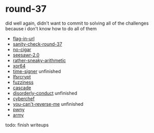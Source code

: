# round-37

did well again, didn't want to commit to solving all of the challenges because i don't know how to do all of them

- [flag-in-url](./flag-in-url)
- [sanity-check-round-37](./sanity-check-round-37)
- [no-cigar](./no-cigar)
- [seesawr-2.0](./seesawr-2.0)
- [rather-sneaky-arithmetic](./rather-sneaky-arithmetic)
- [xor64](./xor64)
- [time-signer](./time-signer) unfinished
- [lfsrcrypt](./lfsrcrypt)
- [fuzziness](./fuzziness)
- [cascade](./cascade)
- [disorderly-conduct](./disorderly-conduct) unfinished
- [cyberchef](./cyberchef)
- [you-can't-reverse-me](./you-can't-reverse-me) unfinished
- [pwny](./pwny)
- [army](./army)

todo: finish writeups
